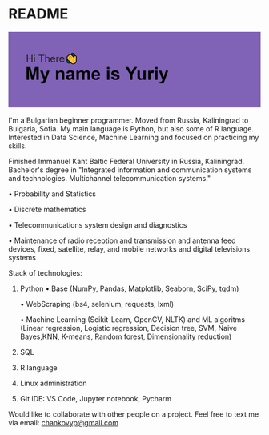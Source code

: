 # README
[![MasterHead](header.png)](https://github.com/FuryFridge)

I'm a Bulgarian beginner programmer. Moved from Russia, Kaliningrad to Bulgaria, Sofia. My main language is Python, but also some of R language. Interested in Data Science, Machine Learning and focused on practicing my skills. 

Finished Immanuel Kant Baltic Federal University in Russia, Kaliningrad. Bachelor's degree in "Integrated information and communication systems and technologies. Multichannel telecommunication systems." 

  • Probability and Statistics
  
  • Discrete mathematics
  
  • Telecommunications system design and diagnostics
  
  • Maintenance of radio reception and transmission and antenna feed devices, fixed, satellite, relay, and mobile networks and digital televisions systems
  
Stack of technologies:
 1. Python
    • Base (NumPy, Pandas, Matplotlib, Seaborn, SciPy, tqdm)
    
    • WebScraping (bs4, selenium, requests, lxml)
    
    • Machine Learning (Scikit-Learn, OpenCV, NLTK) and ML algoritms (Linear regression, Logistic regression, Decision tree, SVM, Naive Bayes,KNN, K-means, Random forest, Dimensionality reduction)
 
 2. SQL
 3. R language
 4. Linux administration
 5. Git
IDE: VS Code, Jupyter notebook, Pycharm

Would like to collaborate with other people on a project. Feel free to text me via email: chankovyp@gmail.com
